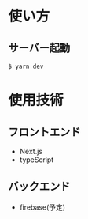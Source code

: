 # 使い方

## サーバー起動

```
$ yarn dev
```

# 使用技術

## フロントエンド

- Next.js
- typeScript

## バックエンド

- firebase(予定)
